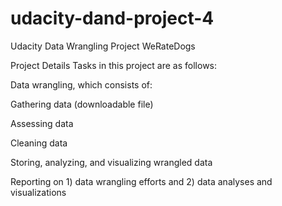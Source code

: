 # udacity-dand-project-4
Udacity Data Wrangling Project WeRateDogs

Project Details
Tasks in this project are as follows:

Data wrangling, which consists of:

Gathering data (downloadable file)

Assessing data

Cleaning data

Storing, analyzing, and visualizing wrangled data

Reporting on 1) data wrangling efforts and 2) data analyses and visualizations
